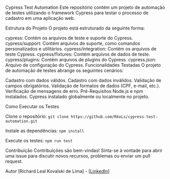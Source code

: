 Cypress Test Automation
Este repositório contém um projeto de automação de testes utilizando o framework Cypress para testar o processo de cadastro em uma aplicação web.

Estrutura do Projeto
O projeto está estruturado da seguinte forma:

cypress: Contém os arquivos de teste e suporte do Cypress.
cypress/support: Contém arquivos de suporte, como comandos personalizados e utilitários.
cypress/integration: Contém os arquivos de teste Cypress.
cypress/fixtures: Contém arquivos de dados de teste.
cypress/plugins: Contém arquivos de plugins do Cypress.
cypress.json: Arquivo de configuração do Cypress.
Funcionalidades Testadas
O projeto de automação de testes abrange os seguintes cenários:

Cadastro com dados válidos.
Cadastro com dados inválidos.
Validação de campos obrigatórios.
Validação de formatos de dados (CPF, e-mail, etc.).
Verificação de mensagens de erro.
Pré-Requisitos
Node.js e npm instalados.
Cypress instalado globalmente ou localmente no projeto.

Como Executar os Testes

Clone o repositório:
``git clone https://github.com/RkoLs/cypress-test-automation.git``

Instale as dependências:
``npm install``

Execute os testes:
``npm run test``

Contribuição
Contribuições são bem-vindas! Sinta-se à vontade para abrir uma issue para discutir novos recursos, problemas ou enviar um pull request.

Autor
[Richard Leal Kovalski de Lima] - [[LinkedIn](https://www.linkedin.com/in/richardkovalski/)]
